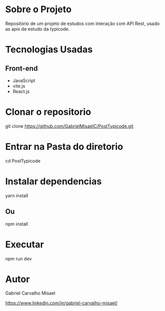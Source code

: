 # Sobre o Projeto

Repositório  de um projeto de estudos com interação com API Rest, usado as apis de estudo da typicode.

# Tecnologias Usadas

## Front-end
  - JavaScript
  - vite.js
  - React.js
 
# Clonar o repositorio 
git clone https://github.com/GabrielMisaelC/PostTypicode.git

# Entrar na Pasta do diretorio
cd PostTypicode

# Instalar dependencias 

yarn install

## Ou

npm install

# Executar 

npm run dev

# Autor 

Gabriel Carvalho Misael

https://www.linkedin.com/in/gabriel-carvalho-misael/
